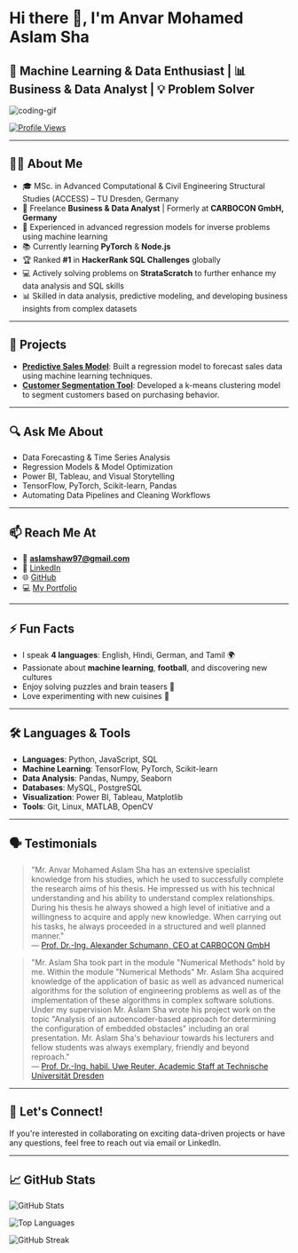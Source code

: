 # Hi there 👋, I'm Anvar Mohamed Aslam Sha

## 🚀 Machine Learning & Data Enthusiast | 📊 Business & Data Analyst | 💡 Problem Solver

![coding-gif](https://media.giphy.com/media/xUA7bdpLxQhsSQdyog/giphy.gif)

[![Profile Views](https://komarev.com/ghpvc/?username=aslamshaw&label=Profile%20views&color=0e75b6&style=flat)](https://github.com/aslamshaw)

---

## 👨‍💻 About Me

- 🎓 MSc. in Advanced Computational & Civil Engineering Structural Studies (ACCESS) – TU Dresden, Germany  
- 💼 Freelance **Business & Data Analyst** | Formerly at **CARBOCON GmbH, Germany**
- 🧠 Experienced in advanced regression models for inverse problems using machine learning
- 📚 Currently learning **PyTorch** & **Node.js**
- 🏆 Ranked **#1** in **HackerRank SQL Challenges** globally
- 💻 Actively solving problems on **StrataScratch** to further enhance my data analysis and SQL skills
- 📊 Skilled in data analysis, predictive modeling, and developing business insights from complex datasets

---

## 🔧 Projects

- **[Predictive Sales Model](https://github.com/aslamshaw/predictive-sales-model)**: Built a regression model to forecast sales data using machine learning techniques.
- **[Customer Segmentation Tool](https://github.com/aslamshaw/customer-segmentation)**: Developed a k-means clustering model to segment customers based on purchasing behavior.

---

## 🔍 Ask Me About

- Data Forecasting & Time Series Analysis  
- Regression Models & Model Optimization  
- Power BI, Tableau, and Visual Storytelling  
- TensorFlow, PyTorch, Scikit-learn, Pandas  
- Automating Data Pipelines and Cleaning Workflows

---

## 📫 Reach Me At

- 📧 **aslamshaw97@gmail.com**
- 💼 [LinkedIn](https://linkedin.com/in/aslamshaw)  
- 🌐 [GitHub](https://github.com/aslamshaw)
- 💻 [My Portfolio](https://aslamshaw.github.io/)

---

## ⚡ Fun Facts

- I speak **4 languages**: English, Hindi, German, and Tamil 🌍  
- Passionate about **machine learning**, **football**, and discovering new cultures  
- Enjoy solving puzzles and brain teasers 🧩
- Love experimenting with new cuisines 🍲

---

## 🛠️ Languages & Tools

- **Languages**: Python, JavaScript, SQL
- **Machine Learning**: TensorFlow, PyTorch, Scikit-learn
- **Data Analysis**: Pandas, Numpy, Seaborn
- **Databases**: MySQL, PostgreSQL
- **Visualization**: Power BI, Tableau, Matplotlib
- **Tools**: Git, Linux, MATLAB, OpenCV

---

## 🗣️ Testimonials

> "Mr. Anvar Mohamed Aslam Sha has an extensive specialist knowledge from his studies, which he used to successfully complete the research aims of his thesis. He impressed us with his technical understanding and his ability to understand complex relationships. During his thesis he always showed a high level of initiative and a willingness to acquire and apply new knowledge. When carrying out his tasks, he always proceeded in a structured and well planned manner."  
— [Prof. Dr.-Ing. Alexander Schumann, CEO at CARBOCON GmbH](https://de.linkedin.com/in/alexander-schumann-7522b915b/en)

> "Mr. Aslam Sha took part in the module "Numerical Methods" hold by me. Within the module "Numerical Methods" Mr. Aslam Sha acquired knowledge of the application of basic as well as advanced numerical algorithms for the solution of engineering problems as well as of the implementation of these algorithms in complex software solutions.
Under my supervision Mr. Aslam Sha wrote his project work on the topic "Analysis of an autoencoder-based approach for determining the configuration of embedded obstacles" including an oral presentation.
Mr. Aslam Sha's behaviour towards his lecturers and fellow students was always exemplary, friendly and beyond reproach."  
— [Prof. Dr.-Ing. habil. Uwe Reuter, Academic Staff at Technische Universität Dresden](https://fis.tu-dresden.de/portal/en/researchers/uwe-reuter(cfa7c668-e2e3-4eba-8ac0-d894c7bcb7e6).html) 

---

## 🤝 Let's Connect!

If you're interested in collaborating on exciting data-driven projects or have any questions, feel free to reach out via email or LinkedIn.

---

## 📈 GitHub Stats

![GitHub Stats](https://github-readme-stats.vercel.app/api?username=aslamshaw&show_icons=true&locale=en)

![Top Languages](https://github-readme-stats.vercel.app/api/top-langs?username=aslamshaw&show_icons=true&locale=en&layout=compact)

![GitHub Streak](https://github-readme-streak-stats.herokuapp.com/?user=aslamshaw)
